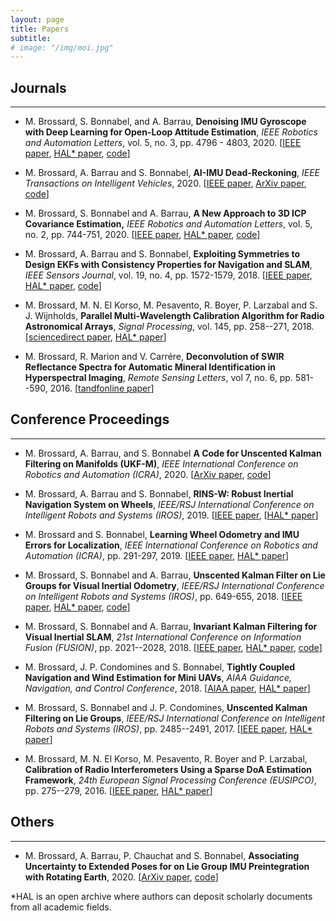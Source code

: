 ```yaml
---
layout: page
title: Papers
subtitle:
# image: "/img/moi.jpg"
---
```



<link rel="stylesheet" href="https://use.fontawesome.com/releases/v5.6.3/css/all.css" integrity="sha384-UHRtZLI+pbxtHCWp1t77Bi1L4ZtiqrqD80Kn4Z8NTSRyMA2Fd33n5dQ8lWUE00s/" crossorigin="anonymous">

<!--
# <i class="fas fa-address-book"></i>
# <i class="fas fa-graduation-cap"></i>
# <span class="fas fa-graduation-cap" aria-hidden="true"></span> -->

## Journals 
------------------------------

- M. Brossard, S. Bonnabel, and A. Barrau, __Denoising IMU Gyroscope with Deep Learning for Open-Loop Attitude Estimation__, _IEEE Robotics and Automation Letters_, vol. 5, no. 3, pp. 4796 - 4803, 2020. [[IEEE paper](https://ieeexplore.ieee.org/document/9119813), [HAL* paper](https://hal.archives-ouvertes.fr/hal-02488923/document), [code](https://github.com/mbrossar/denoise-imu-gyro)]

- M. Brossard, A. Barrau and S. Bonnabel, __AI-IMU Dead-Reckoning__, _IEEE Transactions on Intelligent Vehicles_, 2020. [[IEEE paper](https://ieeexplore.ieee.org/document/9035481), [ArXiv paper](https://arxiv.org/abs/1904.06064), [code](https://github.com/mbrossar/ai-imu-dr)]

- M. Brossard, S. Bonnabel and A. Barrau, __A New Approach to 3D ICP Covariance Estimation,__ _IEEE Robotics and Automation Letters_, vol. 5, no. 2, pp. 744-751, 2020. [[IEEE paper](https://ieeexplore.ieee.org/document/8954799), [HAL* paper](https://hal.archives-ouvertes.fr/hal-02284430v2/document), [code](https://github.com/CAOR-MINES-ParisTech/3d-icp-cov)]

- M. Brossard, A. Barrau and S. Bonnabel, __Exploiting Symmetries to Design EKFs with Consistency Properties for Navigation and SLAM__, _IEEE Sensors Journal_, vol. 19, no. 4, pp. 1572-1579, 2018. [[IEEE paper](https://ieeexplore.ieee.org/document/8543208/), [HAL* paper](https://hal.archives-ouvertes.fr/hal-02064782/file/main.pdf), [code](https://github.com/CAOR-MINES-ParisTech/esde)]

- M. Brossard, M. N. El Korso, M. Pesavento, R. Boyer, P. Larzabal and S. J. Wijnholds, __Parallel Multi-Wavelength Calibration Algorithm for Radio Astronomical Arrays__, _Signal Processing_, vol. 145, pp. 258--271, 2018. [[sciencedirect paper](https://www.sciencedirect.com/science/article/pii/S0165168417304279), [HAL* paper](https://hal-univ-paris10.archives-ouvertes.fr/hal-01675545)]

- M. Brossard, R. Marion and V. Carrére, __Deconvolution of SWIR Reflectance Spectra for Automatic Mineral Identification in Hyperspectral Imaging__, _Remote Sensing Letters_, vol 7, no. 6, pp. 581--590, 2016. [[tandfonline paper](https://www.tandfonline.com/doi/abs/10.1080/2150704X.2016.1168946)]

## Conference Proceedings
------------------------------

- M. Brossard, A. Barrau, and S. Bonnabel __A Code for Unscented Kalman Filtering on Manifolds (UKF-M)__, _IEEE International Conference on Robotics and Automation (ICRA)_, 2020. [[ArXiv paper](https://arxiv.org/pdf/2002.00878.pdf), [code](https://github.com/CAOR-MINES-ParisTech/ukfm)]

- M. Brossard, A. Barrau and S. Bonnabel, __RINS-W: Robust Inertial Navigation System on Wheels__, _IEEE/RSJ International Conference on Intelligent Robots and Systems (IROS)_, 2019. [[IEEE paper](https://ieeexplore.ieee.org/document/8968593), [[HAL* paper](https://hal.archives-ouvertes.fr/hal-02057117/file/main.pdf)]

- M. Brossard and S. Bonnabel, __Learning Wheel Odometry and IMU Errors for Localization__, _IEEE International Conference on Robotics and Automation (ICRA)_, pp. 291-297, 2019. [[IEEE paper](https://ieeexplore.ieee.org/document/8794237), [HAL* paper](https://hal.archives-ouvertes.fr/hal-01874593/document)]

- M. Brossard, S. Bonnabel and A. Barrau, __Unscented Kalman Filter on Lie Groups for Visual Inertial Odometry__, _IEEE/RSJ International Conference on Intelligent Robots and Systems (IROS)_, pp. 649-655, 2018. [[IEEE paper](https://ieeexplore.ieee.org/document/8593627), [HAL* paper](https://hal.archives-ouvertes.fr/hal-01735542v2), [code](https://github.com/mbrossar/msckf_vio)]

- M. Brossard, S. Bonnabel and A. Barrau, __Invariant Kalman Filtering for Visual Inertial SLAM__, _21st International Conference on Information Fusion (FUSION)_, pp. 2021--2028, 2018. [[IEEE paper](https://ieeexplore.ieee.org/document/8455807), [HAL* paper](https://hal.archives-ouvertes.fr/hal-01588669v2), [code](https://github.com/mbrossar/FUSION2018)]

- M. Brossard, J. P. Condomines and S. Bonnabel, __Tightly Coupled Navigation and Wind Estimation for Mini UAVs__, _AIAA Guidance, Navigation, and Control Conference_, 2018. [[AIAA paper](https://arc.aiaa.org/doi/abs/10.2514/6.2018-1843), [HAL* paper](https://hal.archives-ouvertes.fr/hal-01537975)]

- M. Brossard, S. Bonnabel and J. P. Condomines, __Unscented Kalman Filtering on Lie Groups__, _IEEE/RSJ International Conference on Intelligent Robots and Systems (IROS)_, pp. 2485--2491, 2017. [[IEEE paper](https://ieeexplore.ieee.org/document/8206066), [HAL* paper](https://hal.archives-ouvertes.fr/hal-01489204v3)]

- M. Brossard, M. N. El Korso, M. Pesavento, R. Boyer and P. Larzabal, __Calibration of Radio Interferometers Using a Sparse DoA Estimation Framework__, _24th European Signal Processing Conference (EUSIPCO)_, pp. 275--279, 2016. [[IEEE paper](https://ieeexplore.ieee.org/document/7760253), [HAL* paper](https://hal.archives-ouvertes.fr/hal-01421515)]

## Others
------------------------------

- M. Brossard, A. Barrau, P. Chauchat and S. Bonnabel, __Associating Uncertainty to Extended Poses for on Lie Group IMU Preintegration with Rotating Earth__, 2020. [[ArXiv paper](https://arxiv.org/abs/2007.14097), [code](https://github.com/mbrossar/https://github.com/mbrossar/SE2-3-)]


*HAL is an open archive where authors can deposit scholarly documents from all academic fields.

